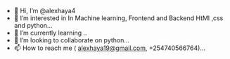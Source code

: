 - 👋 Hi, I’m @alexhaya4
- 👀 I’m interested in In Machine learning, Frontend and Backend HtMl ,css and python...
- 🌱 I’m currently learning ..
- 💞️ I’m looking to collaborate on python...
- 📫 How to reach me ( alexhaya19@gmail.com, +254740566764)...

<!---
alexhaya4/alexhaya4 is a ✨ special ✨ repository because its `README.md` (this file) appears on your GitHub profile.
You can click the Preview link to take a look at your changes.
--->
